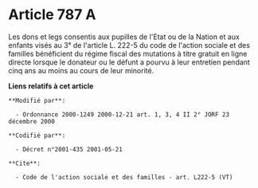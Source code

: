 # Article 787 A

Les dons et legs consentis aux pupilles de l'Etat ou de la Nation et aux enfants visés au 3° de l'article L. 222-5 du code de
l'action sociale et des familles bénéficient du régime fiscal des mutations à titre gratuit en ligne directe lorsque le
donateur ou le défunt a pourvu à leur entretien pendant cinq ans au moins au cours de leur minorité.

**Liens relatifs à cet article**

	**Modifié par**:

	  - Ordonnance 2000-1249 2000-12-21 art. 1, 3, 4 II 2° JORF 23 décembre 2000

	**Codifié par**:

	  - Décret n°2001-435 2001-05-21

	**Cite**:

	  - Code de l'action sociale et des familles - art. L222-5 (VT)
